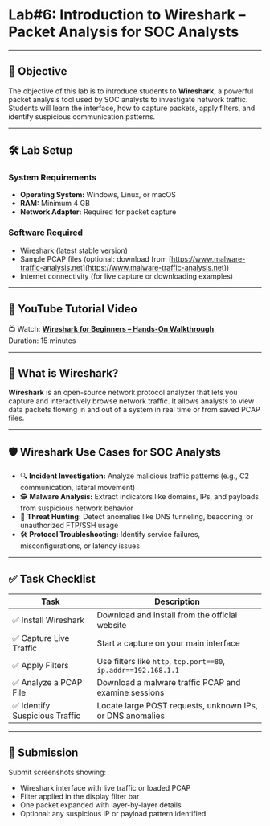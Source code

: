 # **Lab#6: Introduction to Wireshark – Packet Analysis for SOC Analysts**

---

## 🎯 **Objective**  
The objective of this lab is to introduce students to **Wireshark**, a powerful packet analysis tool used by SOC analysts to investigate network traffic. Students will learn the interface, how to capture packets, apply filters, and identify suspicious communication patterns.

---

## 🛠️ **Lab Setup**

### **System Requirements**
- **Operating System:** Windows, Linux, or macOS
- **RAM:** Minimum 4 GB
- **Network Adapter:** Required for packet capture

### **Software Required**
- [Wireshark](https://www.wireshark.org/download.html) (latest stable version)
- Sample PCAP files (optional: download from [https://www.malware-traffic-analysis.net](https://www.malware-traffic-analysis.net))
- Internet connectivity (for live capture or downloading examples)

---

## 🎥 **YouTube Tutorial Video**
📺 Watch: **[Wireshark for Beginners – Hands-On Walkthrough](https://youtu.be/nmLH0c5YUJk)**  
Duration: 15 minutes

---

## 📘 **What is Wireshark?**

**Wireshark** is an open-source network protocol analyzer that lets you capture and interactively browse network traffic. It allows analysts to view data packets flowing in and out of a system in real time or from saved PCAP files.

---

## 🛡️ **Wireshark Use Cases for SOC Analysts**

- 🔍 **Incident Investigation:** Analyze malicious traffic patterns (e.g., C2 communication, lateral movement)
- 🕵️ **Malware Analysis:** Extract indicators like domains, IPs, and payloads from suspicious network behavior
- 🚨 **Threat Hunting:** Detect anomalies like DNS tunneling, beaconing, or unauthorized FTP/SSH usage
- 🛠️ **Protocol Troubleshooting:** Identify service failures, misconfigurations, or latency issues

---

## ✅ **Task Checklist**

| Task | Description |
|------|-------------|
| ✅ Install Wireshark | Download and install from the official website |
| ✅ Capture Live Traffic | Start a capture on your main interface |
| ✅ Apply Filters | Use filters like `http`, `tcp.port==80`, `ip.addr==192.168.1.1` |
| ✅ Analyze a PCAP File | Download a malware traffic PCAP and examine sessions |
| ✅ Identify Suspicious Traffic | Locate large POST requests, unknown IPs, or DNS anomalies |

---

## 📸 **Submission**
Submit screenshots showing:
- Wireshark interface with live traffic or loaded PCAP
- Filter applied in the display filter bar
- One packet expanded with layer-by-layer details
- Optional: any suspicious IP or payload pattern identified

